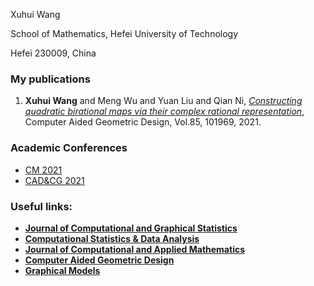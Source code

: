 Xuhui Wang 

School of Mathematics, Hefei University of Technology

Hefei 230009, China


### My publications
1. **Xuhui Wang** and Meng Wu and Yuan Liu and Qian Ni, *[Constructing quadratic birational maps via their complex rational representation](https://www.sciencedirect.com/science/article/pii/S0167839621000157)*, Computer Aided Geometric Design, Vol.85, 101969, 2021.

### Academic Conferences
- [CM 2021](http://www.mmrc.iss.ac.cn/cscm/cm2021/index.html)
- [CAD&CG 2021](http://cs.dlut.edu.cn/CADCG2021/CADCG2021hyzg.htm)

### Useful links:
- **[Journal of Computational and Graphical Statistics](https://www.tandfonline.com/toc/ucgs20/current)** 
- **[Computational Statistics & Data Analysis](https://www.sciencedirect.com/journal/computational-statistics-and-data-analysis)**
- **[Journal of Computational and Applied Mathematics](https://www.sciencedirect.com/journal/journal-of-computational-and-applied-mathematics)**
- **[Computer Aided Geometric Design](https://www.sciencedirect.com/journal/computer-aided-geometric-design)**
- **[Graphical Models](https://www.sciencedirect.com/journal/graphical-models)**


